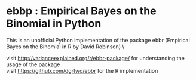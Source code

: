# ebbp : Empirical Bayes on the Binomial in Python

This is an unofficial Python implementation of the package ebbr (Empirical Bayes on the Binomial in R by David Robinson) \

visit http://varianceexplained.org/r/ebbr-package/ for understanding the usage of the package \
visit https://github.com/dgrtwo/ebbr for the R implementation
